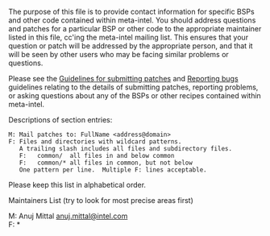 The purpose of this file is to provide contact information for
specific BSPs and other code contained within meta-intel. You should
address questions and patches for a particular BSP or other code to
the appropriate maintainer listed in this file, cc'ing the meta-intel
mailing list. This ensures that your question or patch will be
addressed by the appropriate person, and that it will be seen by other
users who may be facing similar problems or questions.

Please see the [Guidelines for submitting patches](submitting_patches.md)
and [Reporting bugs](reporting_bugs.md) guidelines relating to the
details of submitting patches, reporting problems, or asking questions
about any of the BSPs or other recipes contained within meta-intel.

Descriptions of section entries:

	M: Mail patches to: FullName <address@domain>
	F: Files and directories with wildcard patterns.
	   A trailing slash includes all files and subdirectory files.
	   F:	common/	 all files in and below common
	   F:	common/* all files in common, but not below
	   One pattern per line.  Multiple F: lines acceptable.

Please keep this list in alphabetical order.

Maintainers List (try to look for most precise areas first)

M: Anuj Mittal <anuj.mittal@intel.com>\
F: *
